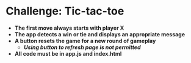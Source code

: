 # Challenge: Tic-tac-toe

* **The first move always starts with player X**
* **The app detects a win or tie and displays an appropriate message**
* **A button resets the game for a new round of gameplay**
  * ***Using button to refresh page is not permitted***
* **All code must be in app.js and index.html**
